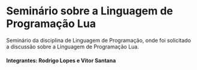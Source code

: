 # Seminário sobre a Linguagem de Programação Lua
Seminário da disciplina de Linguagem de Programação, onde foi solicitado  a discussão sobre a Linguagem de Programação Lua.
#### Integrantes: Rodrigo Lopes e Vitor Santana
